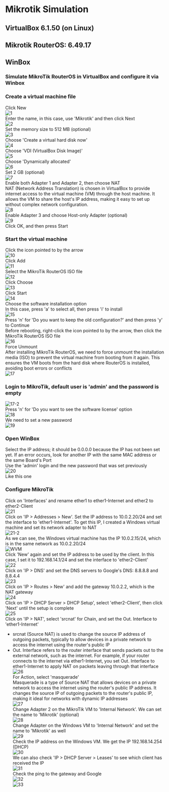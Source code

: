 # Mikrotik Simulation  
## VirtualBox 6.1.50 (on Linux)  
## Mikrotik RouterOS: 6.49.17  
## WinBox  

### Simulate MikroTik RouterOS in VirtualBox and configure it via Winbox  

### Create a virtual machine file
Click New  
![1](https://github.com/user-attachments/assets/c6c9406f-7b0a-4bca-8428-d5df4db73ee6)  
Enter the name, in this case, use 'Mikrotik' and then click Next  
![2](https://github.com/user-attachments/assets/3f8a897b-0e16-4374-a1c5-016921354886)  
Set the memory size to 512 MB (optional)  
![3](https://github.com/user-attachments/assets/fb0393f5-c1e1-43a4-8d8e-0c55941435ad)  
Choose 'Create a virtual hard disk now'  
![4](https://github.com/user-attachments/assets/5c116f95-8b96-42e2-a416-17c0ffa76016)  
Choose 'VDI (VirtualBox Disk Image)'  
![5](https://github.com/user-attachments/assets/04c9fb74-eb1a-4712-88a8-22c29f7f3739)  
Choose 'Dynamically allocated'  
![6](https://github.com/user-attachments/assets/1efe0d84-ec6f-41e1-a756-03ea72672cab)  
Set 2 GB (optional)  
![7](https://github.com/user-attachments/assets/862cc3b5-6123-469b-936d-85233bf7e88d)  
Enable both Adapter 1 and Adapter 2, then choose NAT  
NAT (Network Address Translation) is chosen in VirtualBox to provide internet access to the virtual machine (VM) through the host machine. It allows the VM to share the host's IP address, making it easy to set up without complex network configuration.  
![8](https://github.com/user-attachments/assets/7cbda8ed-56ae-4610-b1bb-6cd11c701576)  
Enable Adapter 3 and choose Host-only Adapter (optional)  
![9](https://github.com/user-attachments/assets/4595c055-7369-4a4d-ae22-bb839354a97d)  
Click OK, and then press Start  
### Start the virtual machine  
Click the icon pointed to by the arrow  
![10](https://github.com/user-attachments/assets/e1cd91cf-48bb-4834-a91c-dc6fc8d7c979)  
Click Add  
![11](https://github.com/user-attachments/assets/c3cca75b-71d2-4773-992e-d7b177d1c8d4)  
Select the MikroTik RouterOS ISO file  
![12](https://github.com/user-attachments/assets/e98df8b7-2266-4b66-b57e-c7a02a8bd87b)  
Click Choose  
![13](https://github.com/user-attachments/assets/8598a927-16af-4fc1-9c37-9b51e30f305a)  
Click Start  
![14](https://github.com/user-attachments/assets/c59b3d5d-2e29-4457-8674-1e76a76e1ee0)  
Choose the software installation option  
In this case, press 'a' to select all, then press 'i' to install  
![15](https://github.com/user-attachments/assets/dfd7d6a6-a345-414f-a05c-8114424694eb)  
Press 'n' for 'Do you want to keep the old configuration?' and then press 'y' to Continue  
Before rebooting, right-click the icon pointed to by the arrow, then click the MikroTik RouterOS ISO file  
![16](https://github.com/user-attachments/assets/6abec516-53a2-4bb5-bff8-c4e36b06b6a8)  
Force Unmount  
After installing MikroTik RouterOS, we need to force unmount the installation media (ISO) to prevent the virtual machine from booting from it again. This ensures the VM boots from the hard disk where RouterOS is installed, avoiding boot errors or conflicts  
![17](https://github.com/user-attachments/assets/4fdc2650-f1ce-40bb-b0f9-3e0ebe7b0cb2)  
### Login to MikroTik, default user is 'admin' and the password is empty  
![17-2](https://github.com/user-attachments/assets/cfaec642-037a-44d1-9fd6-f53aa91264e1)  
Press 'n' for 'Do you want to see the software license' option  
![18](https://github.com/user-attachments/assets/5811a267-f1d7-4cbe-b0bc-99b0d1204d4f)  
We need to set a new password  
![19](https://github.com/user-attachments/assets/ebd1f1c5-6f25-4ec6-af9f-aacd23fb8cd3)  
### Open WinBox  
Select the IP address; it should be 0.0.0.0 because the IP has not been set yet. If an error occurs, look for another IP with the same MAC address or the same Board's Port  
Use the 'admin' login and the new password that was set previously  
![20](https://github.com/user-attachments/assets/680772b6-63c4-4ffb-9b04-891ce13c8ee0)  
Like this one  
### Configure MikroTik  
Click on 'Interfaces' and rename ether1 to ether1-Internet and ether2 to ether2-Client  
![21](https://github.com/user-attachments/assets/f00aafc2-eeb0-4c82-9678-2e2f87295ba1)  
Click on 'IP > Addresses > New'. Set the IP address to 10.0.2.20/24 and set the interface to 'ether1-Internet'. To get this IP, I created a Windows virtual machine and set its network adapter to NAT    
![21-2](https://github.com/user-attachments/assets/7eb3a0e6-703c-4aab-adad-a181d4eeb241)  
As we can see, the Windows virtual machine has the IP 10.0.2.15/24, which is in the same network as 10.0.2.20/24  
![WVM](https://github.com/user-attachments/assets/c5f51c85-2c0a-4055-87ec-b60fb625ad6e)  
Click 'New' again and set the IP address to be used by the client. In this case, I set it to 192.168.14.1/24 and set the interface to 'ether2-Client'  
![22](https://github.com/user-attachments/assets/6aa0dda5-50a9-457e-8baa-f9bebce51ec8)  
Click on 'IP > DNS' and set the DNS servers to Google's DNS: 8.8.8.8 and 8.8.4.4  
![23](https://github.com/user-attachments/assets/3499c175-01e7-448b-b034-07887302e2b1)  
Click on 'IP > Routes > New' and add the gateway 10.0.2.2, which is the NAT gateway  
![24](https://github.com/user-attachments/assets/6e7d39a3-8045-48fb-9c84-23274c09e751)  
Click on 'IP > DHCP Server > DHCP Setup', select 'ether2-Client', then click 'Next' until the setup is complete  
![25](https://github.com/user-attachments/assets/8baefd96-75f4-4a04-bd0c-a10fc6feba9e)  
Click on 'IP > NAT', select 'srcnat' for Chain, and set the Out. Interface to 'ether1-Internet'  
- srcnat (Source NAT) is used to change the source IP address of outgoing packets, typically to allow devices in a private network to access the internet using the router's public IP  
- Out. Interface refers to the router interface that sends packets out to the external network, such as the internet. For example, if your router connects to the internet via ether1-Internet, you set Out. Interface to ether1-Internet to apply NAT on packets leaving through that interface  
![26](https://github.com/user-attachments/assets/1e9efcb5-a58b-4d54-ab50-856c8a242406)  
For Action, select 'masquerade'  
Masquerade is a type of Source NAT that allows devices on a private network to access the internet using the router's public IP address. It changes the source IP of outgoing packets to the router's public IP, making it ideal for networks with dynamic IP addresses  
![27](https://github.com/user-attachments/assets/23a35bda-06c9-4951-8d39-e05d03bf5c0e)  
Change Adapter 2 on the MikroTik VM to 'Internal Network'. We can set the name to 'Mikrotik' (optional)  
![28](https://github.com/user-attachments/assets/e81104f6-d088-4ecb-b170-f69465944c39)  
Change Adapter on the Windows VM to 'Internal Network' and set the name to 'Mikrotik' as well  
![29](https://github.com/user-attachments/assets/dc39ea82-59f3-4996-88dd-22d89ab6d093)  
Check the IP address on the Windows VM. We get the IP 192.168.14.254 (DHCP)  
![30](https://github.com/user-attachments/assets/a7fe8036-2a62-4fd8-b927-adb8c6d0ac84)  
We can also check 'IP > DHCP Server > Leases' to see which client has received the IP  
![31](https://github.com/user-attachments/assets/81e2bde8-58cd-489f-9711-c5821df844ad)  
Check the ping to the gateway and Google  
![32](https://github.com/user-attachments/assets/1e0deb10-9f4d-4366-a5e7-5f9d446ea58d)  
![33](https://github.com/user-attachments/assets/02c47b34-a26b-4914-828d-a8acbc2d0fa5)  
  
